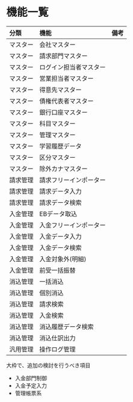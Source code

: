 # 機能一覧

|分類|機能|備考|
|:---|:---|:---|
|マスター|会社マスター||
|マスター|請求部門マスター||
|マスター|ログイン担当者マスター||
|マスター|営業担当者マスター||
|マスター|得意先マスター||
|マスター|債権代表者マスター||
|マスター|銀行口座マスター||
|マスター|科目マスター||
|マスター|管理マスター||
|マスター|学習履歴データ||
|マスター|区分マスター||
|マスター|除外カナマスター||
|請求管理|請求フリーインポーター||
|請求管理|請求データ入力||
|請求管理|請求データ検索||
|入金管理|EBデータ取込||
|入金管理|入金フリーインポーター||
|入金管理|入金データ入力||
|入金管理|入金データ検索||
|入金管理|入金対象外(明細)||
|入金管理|前受一括振替||
|消込管理|一括消込||
|消込管理|個別消込||
|消込管理|請求検索||
|消込管理|入金検索||
|消込管理|消込履歴データ検索||
|消込管理|消込仕訳出力||
|汎用管理|操作ログ管理||

大枠で、追加の検討を行うべき項目

* 入金部門制御
* 入金予定入力
* 管理帳票系
